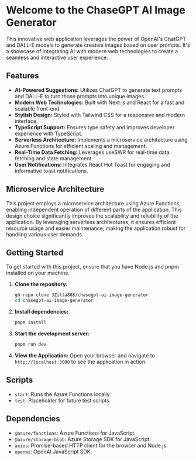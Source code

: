 
# Welcome to the ChaseGPT AI Image Generator

This innovative web application leverages the power of OpenAI's ChatGPT and DALL-E models to generate creative images based on user prompts. It's a showcase of integrating AI with modern web technologies to create a seamless and interactive user experience.

## Features

- **AI-Powered Suggestions:** Utilizes ChatGPT to generate text prompts and DALL-E to turn those prompts into unique images.
- **Modern Web Technologies:** Built with Next.js and React for a fast and scalable front-end.
- **Stylish Design:** Styled with Tailwind CSS for a responsive and modern interface.
- **TypeScript Support:** Ensures type safety and improves developer experience with TypeScript.
- **Serverless Architecture:** Implements a microservice architecture using Azure Functions for efficient scaling and management.
- **Real-Time Data Fetching:** Leverages useSWR for real-time data fetching and state management.
- **User Notifications:** Integrates React Hot Toast for engaging and informative toast notifications.

## Microservice Architecture

This project employs a microservice architecture using Azure Functions, enabling independent operation of different parts of the application. This design choice significantly improves the scalability and reliability of the application. By leveraging serverless architectures, it ensures efficient resource usage and easier maintenance, making the application robust for handling various user demands.

## Getting Started

To get started with this project, ensure that you have Node.js and pnpm installed on your machine.

1. **Clone the repository:**
   ```bash
   gh repo clone JZilla808/chasegpt-ai-image-generator
   cd chasegpt-ai-image-generator
   ```

2. **Install dependencies:**
   ```bash
   pnpm install
   ```

3. **Start the development server:**
   ```bash
   pnpm run dev
   ```

4. **View the Application:**
   Open your browser and navigate to `http://localhost:3000` to see the application in action.

## Scripts

- `start`: Runs the Azure Functions locally.
- `test`: Placeholder for future test scripts.

## Dependencies

- `@azure/functions`: Azure Functions for JavaScript.
- `@azure/storage-blob`: Azure Storage SDK for JavaScript.
- `axios`: Promise-based HTTP client for the browser and Node.js.
- `openai`: OpenAI JavaScript SDK.
